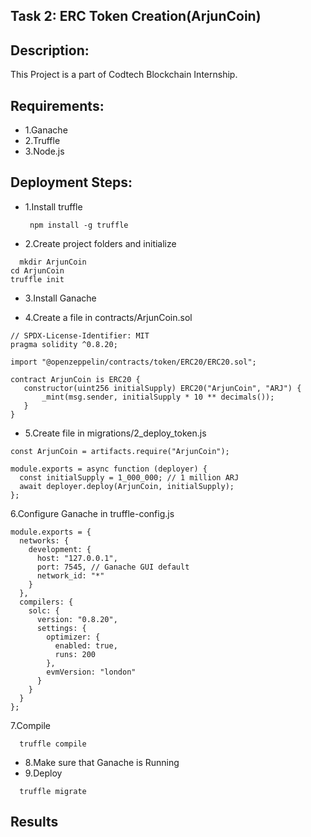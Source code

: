## Task 2: ERC Token Creation(ArjunCoin)

## Description:
This Project is a part of Codtech Blockchain Internship.

## Requirements:
- 1.Ganache
- 2.Truffle
- 3.Node.js

## Deployment Steps:
- 1.Install truffle
  ``` 
   npm install -g truffle
   ```
- 2.Create project folders and initialize
 ``` 
   mkdir ArjunCoin
 cd ArjunCoin
truffle init
   ```
- 3.Install Ganache

- 4.Create a file in contracts/ArjunCoin.sol
 ``` 
// SPDX-License-Identifier: MIT
pragma solidity ^0.8.20;

import "@openzeppelin/contracts/token/ERC20/ERC20.sol";

contract ArjunCoin is ERC20 {
    constructor(uint256 initialSupply) ERC20("ArjunCoin", "ARJ") {
        _mint(msg.sender, initialSupply * 10 ** decimals());
    }
}
```
- 5.Create file in migrations/2_deploy_token.js
```
const ArjunCoin = artifacts.require("ArjunCoin");

module.exports = async function (deployer) {
  const initialSupply = 1_000_000; // 1 million ARJ
  await deployer.deploy(ArjunCoin, initialSupply);
};
 ```
6.Configure Ganache in truffle-config.js
```
module.exports = {
  networks: {
    development: {
      host: "127.0.0.1",
      port: 7545, // Ganache GUI default
      network_id: "*"
    }
  },
  compilers: {
    solc: {
      version: "0.8.20",
      settings: {
        optimizer: {
          enabled: true,
          runs: 200
        },
        evmVersion: "london"
      }
    }
  }
};
 ```
7.Compile 
 ``` 
   truffle compile 
   ```
- 8.Make sure that Ganache is Running
- 9.Deploy
 ``` 
   truffle migrate
   ```
## Results

